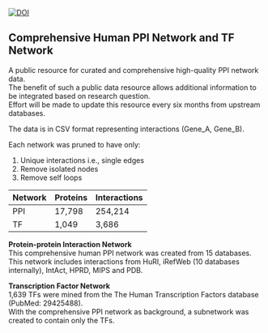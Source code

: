 [![DOI](https://zenodo.org/badge/564119806.svg)](https://zenodo.org/badge/latestdoi/564119806)

## Comprehensive Human PPI Network and TF Network
A public resource for curated and comprehensive high-quality PPI network data.  
The benefit of such a public data resource allows additional information to be integrated based on research question.  
Effort will be made to update this resource every six months from upstream databases.  

The data is in CSV format representing interactions (Gene_A, Gene_B).  

Each network was pruned to have only:
1. Unique interactions i.e., single edges
2. Remove isolated nodes
3. Remove self loops

| Network | Proteins | Interactions |
| ------------- | ------------- | ------------- |
| PPI | 17,798 | 254,214 |
| TF | 1,049 | 3,686 |
   
     
**Protein-protein Interaction Network**  
This comprehensive human PPI network was created from 15 databases.  
This network includes interactions from HuRI, iRefWeb (10 databases internally), IntAct, HPRD, MIPS and PDB.  

**Transcription Factor Network**  
1,639 TFs were mined from the The Human Transcription Factors database (PubMed: 29425488).  
With the comprehensive PPI network as background, a subnetwork was created to contain only the TFs.

 

